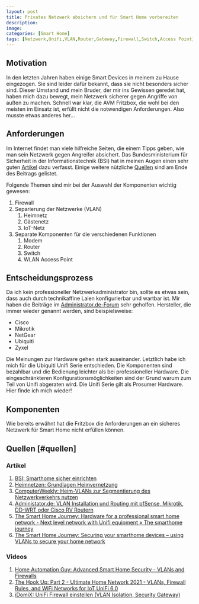 ```yaml
---
layout: post
title: Privates Netzwerk absichern und für Smart Home vorbereiten
description:
image:
categories: [Smart Home]
tags: [Netzwerk,Unifi,VLAN,Router,Gateway,Firewall,Switch,Access Point]
---
```

## Motivation
In den letzten Jahren haben einige Smart Devices in meinem zu Hause eingezogen. Sie sind leider dafür bekannt, dass sie nicht besonders sicher sind. Dieser Umstand und mein Bruder, der mir ins Gewissen geredet hat, haben mich dazu bewegt, mein Netzwerk sicherer gegen Angriffe von außen zu machen. Schnell war klar, die AVM Fritzbox, die wohl bei den meisten im Einsatz ist, erfüllt nicht die notwendigen Anforderungen. Also musste etwas anderes her...

## Anforderungen
Im Internet findet man viele hilfreiche Seiten, die einem Tipps geben, wie man sein Netzwerk gegen Angreifer absichert. Das Bundesministerium für Sicherheit in der Informationstechnik (BSI) hat in meinen Augen einen sehr guten [Artikel](https://www.bsi.bund.de/DE/Themen/Verbraucherinnen-und-Verbraucher/Informationen-und-Empfehlungen/Internet-der-Dinge-Smart-leben/Smart-Home/smart-home_node.html) dazu verfasst. Einige weitere nützliche [Quellen](#quellen) sind am Ende des Beitrags gelistet.

Folgende Themen sind mir bei der Auswahl der Komponenten wichtig gewesen:
1. Firewall
2. Separierung der Netzwerke (VLAN)
   1. Heimnetz
   2. Gästenetz
   3. IoT-Netz
3. Separate Komponenten für die verschiedenen Funktionen
   1. Modem
   2. Router
   3. Switch
   4. WLAN Access Point
## Entscheidungsprozess

Da ich kein professioneller Netzwerkadministrator bin, sollte es etwas sein, dass auch durch technikaffine Laien konfigurierbar und wartbar ist. Mir haben die Beiträge im [Administrator.de-Forum](www.administrator.de) sehr geholfen. Hersteller, die immer wieder genannt werden, sind beispielsweise:
* Cisco
* Mikrotik
* NetGear
* Ubiquiti
* Zyxel

Die Meinungen zur Hardware gehen stark auseinander. Letztlich habe ich mich für die Ubiquiti Unifi Serie entschieden. Die Komponenten sind bezahlbar und die Bedienung leichter als bei professioneller Hardware. Die eingeschränkteren Konfigurationsmöglichkeiten sind der Grund warum zum Teil von Unifi abgeraten wird. Die Unifi Serie gilt als Prosumer Hardware. Hier finde ich mich wieder!

## Komponenten

Wie bereits erwähnt hat die Fritzbox die Anforderungen an ein sicheres Netzwerk für Smart Home nicht erfüllen können.

## Quellen [#quellen]
### Artikel
1. [BSI: Smarthome sicher einrichten](https://www.bsi.bund.de/DE/Themen/Verbraucherinnen-und-Verbraucher/Informationen-und-Empfehlungen/Internet-der-Dinge-Smart-leben/Smart-Home/smart-home_node.html)
2. [Heimnetzen: Grundlagen Heimvernetzung](https://heimnetzen.de/grundlagen-heimvernetzung/)
3. [ComputerWeekly: Heim-VLANs zur Segmentierung des Netzwerkverkehrs nutzen](https://www.computerweekly.com/de/tipp/Heim-VLANs-zur-Segmentierung-des-Netzwerkverkehrs-nutzen)
4. [Administator.de: VLAN Installation und Routing mit pfSense, Mikrotik, DD-WRT oder Cisco RV Routern](https://administrator.de/tutorial/vlan-installation-und-routing-mit-pfsense-mikrotik-dd-wrt-oder-cisco-rv-routern-110259.html)
5. [The Smart Home Journey: Hardware for a professional smart home network - Next level network with Unifi equipment » The smarthome journey](https://thesmarthomejourney.com/2021/06/14/smart-home-network-unifi/)
6. [The Smart Home Journey: Securing your smarthome devices – using VLANs to secure your home network](https://thesmarthomejourney.com/2021/07/19/vlan-secure-smarthome-network/)

### Videos
1. [Home Automation Guy: Advanced Smart Home Security - VLANs and Firewalls](https://youtu.be/eqr-vTC7EVk)
2. [The Hook Up: Part 2 - Ultimate Home Network 2021 - VLANs, Firewall Rules, and WiFi Networks for IoT UniFi 6.0](https://www.youtube.com/watch?v=vz3u6E3Fxi8)
3. [iDomiX: UniFi Firewall einstellen (VLAN Isolation, Security Gateway)](https://www.youtube.com/watch?v=7zCwntwpDOw)
